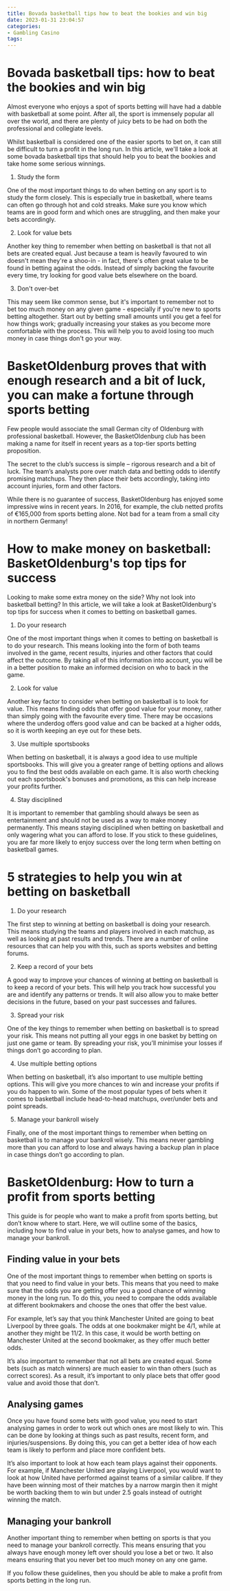 ```yaml
---
title: Bovada basketball tips how to beat the bookies and win big
date: 2023-01-31 23:04:57
categories:
- Gambling Casino
tags:
---
```



#  Bovada basketball tips: how to beat the bookies and win big

Almost everyone who enjoys a spot of sports betting will have had a dabble with basketball at some point. After all, the sport is immensely popular all over the world, and there are plenty of juicy bets to be had on both the professional and collegiate levels.

Whilst basketball is considered one of the easier sports to bet on, it can still be difficult to turn a profit in the long run. In this article, we'll take a look at some bovada basketball tips that should help you to beat the bookies and take home some serious winnings.

1. Study the form

One of the most important things to do when betting on any sport is to study the form closely. This is especially true in basketball, where teams can often go through hot and cold streaks. Make sure you know which teams are in good form and which ones are struggling, and then make your bets accordingly.

2. Look for value bets

Another key thing to remember when betting on basketball is that not all bets are created equal. Just because a team is heavily favoured to win doesn't mean they're a shoo-in - in fact, there's often great value to be found in betting against the odds. Instead of simply backing the favourite every time, try looking for good value bets elsewhere on the board.

3. Don't over-bet

This may seem like common sense, but it's important to remember not to bet too much money on any given game - especially if you're new to sports betting altogether. Start out by betting small amounts until you get a feel for how things work; gradually increasing your stakes as you become more comfortable with the process. This will help you to avoid losing too much money in case things don't go your way.

#  BasketOldenburg proves that with enough research and a bit of luck, you can make a fortune through sports betting

Few people would associate the small German city of Oldenburg with professional basketball. However, the BasketOldenburg club has been making a name for itself in recent years as a top-tier sports betting proposition.

The secret to the club’s success is simple – rigorous research and a bit of luck. The team’s analysts pore over match data and betting odds to identify promising matchups. They then place their bets accordingly, taking into account injuries, form and other factors.

While there is no guarantee of success, BasketOldenburg has enjoyed some impressive wins in recent years. In 2016, for example, the club netted profits of €165,000 from sports betting alone. Not bad for a team from a small city in northern Germany!

#  How to make money on basketball: BasketOldenburg's top tips for success

Looking to make some extra money on the side? Why not look into basketball betting? In this article, we will take a look at BasketOldenburg's top tips for success when it comes to betting on basketball games.



1. Do your research

One of the most important things when it comes to betting on basketball is to do your research. This means looking into the form of both teams involved in the game, recent results, injuries and other factors that could affect the outcome. By taking all of this information into account, you will be in a better position to make an informed decision on who to back in the game.


2. Look for value

Another key factor to consider when betting on basketball is to look for value. This means finding odds that offer good value for your money, rather than simply going with the favourite every time. There may be occasions where the underdog offers good value and can be backed at a higher odds, so it is worth keeping an eye out for these bets.


3. Use multiple sportsbooks

When betting on basketball, it is always a good idea to use multiple sportsbooks. This will give you a greater range of betting options and allows you to find the best odds available on each game. It is also worth checking out each sportsbook's bonuses and promotions, as this can help increase your profits further.


4. Stay disciplined

It is important to remember that gambling should always be seen as entertainment and should not be used as a way to make money permanently. This means staying disciplined when betting on basketball and only wagering what you can afford to lose. If you stick to these guidelines, you are far more likely to enjoy success over the long term when betting on basketball games.

#  5 strategies to help you win at betting on basketball

1. Do your research

The first step to winning at betting on basketball is doing your research. This means studying the teams and players involved in each matchup, as well as looking at past results and trends. There are a number of online resources that can help you with this, such as sports websites and betting forums.

2. Keep a record of your bets

A good way to improve your chances of winning at betting on basketball is to keep a record of your bets. This will help you track how successful you are and identify any patterns or trends. It will also allow you to make better decisions in the future, based on your past successes and failures.

3. Spread your risk

One of the key things to remember when betting on basketball is to spread your risk. This means not putting all your eggs in one basket by betting on just one game or team. By spreading your risk, you’ll minimise your losses if things don’t go according to plan.

4. Use multiple betting options

When betting on basketball, it’s also important to use multiple betting options. This will give you more chances to win and increase your profits if you do happen to win. Some of the most popular types of bets when it comes to basketball include head-to-head matchups, over/under bets and point spreads.

5. Manage your bankroll wisely

Finally, one of the most important things to remember when betting on basketball is to manage your bankroll wisely. This means never gambling more than you can afford to lose and always having a backup plan in place in case things don’t go according to plan.

#  BasketOldenburg: How to turn a profit from sports betting

This guide is for people who want to make a profit from sports betting, but don’t know where to start. Here, we will outline some of the basics, including how to find value in your bets, how to analyse games, and how to manage your bankroll.

## Finding value in your bets

One of the most important things to remember when betting on sports is that you need to find value in your bets. This means that you need to make sure that the odds you are getting offer you a good chance of winning money in the long run. To do this, you need to compare the odds available at different bookmakers and choose the ones that offer the best value.

For example, let’s say that you think Manchester United are going to beat Liverpool by three goals. The odds at one bookmaker might be 4/1, while at another they might be 11/2. In this case, it would be worth betting on Manchester United at the second bookmaker, as they offer much better odds.

It’s also important to remember that not all bets are created equal. Some bets (such as match winners) are much easier to win than others (such as correct scores). As a result, it’s important to only place bets that offer good value and avoid those that don’t.

## Analysing games

Once you have found some bets with good value, you need to start analysing games in order to work out which ones are most likely to win. This can be done by looking at things such as past results, recent form, and injuries/suspensions. By doing this, you can get a better idea of how each team is likely to perform and place more confident bets.

It’s also important to look at how each team plays against their opponents. For example, if Manchester United are playing Liverpool, you would want to look at how United have performed against teams of a similar calibre. If they have been winning most of their matches by a narrow margin then it might be worth backing them to win but under 2.5 goals instead of outright winning the match.

## Managing your bankroll

Another important thing to remember when betting on sports is that you need to manage your bankroll correctly. This means ensuring that you always have enough money left over should you lose a bet or two. It also means ensuring that you never bet too much money on any one game.


If you follow these guidelines, then you should be able to make a profit from sports betting in the long run.